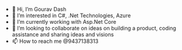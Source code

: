 - 👋 Hi, I’m Gourav Dash
- 👀 I’m interested in C#, .Net Technologies, Azure
- 🌱 I’m currently working with Asp.Net Core
- 💞️ I’m looking to collaborate on ideas on building a product, coding assistance and sharing ideas and visions
- 📫 How to reach me @9437138313

<!---
Gourav0169/Gourav0169 is a ✨ special ✨ repository because its `README.md` (this file) appears on your GitHub profile.
You can click the Preview link to take a look at your changes.
--->
